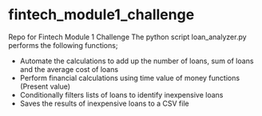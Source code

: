 # fintech_module1_challenge
Repo for Fintech Module 1 Challenge
The python script loan_analyzer.py performs the following functions;
  - Automate the calculations to add up the number of loans, sum of loans and the average cost of loans
  - Perform financial calculations using time value of money functions (Present value)
  - Conditionally filters lists of loans to identify inexpensive loans
  - Saves the results of inexpensive loans to a CSV file
